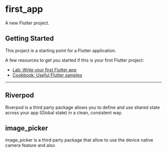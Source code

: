 # first_app

A new Flutter project.

## Getting Started

This project is a starting point for a Flutter application.

A few resources to get you started if this is your first Flutter project:

- [Lab: Write your first Flutter app](https://docs.flutter.dev/get-started/codelab)
- [Cookbook: Useful Flutter samples](https://docs.flutter.dev/cookbook)

-----
## Riverpod 
Riverpod is a third party package allows you to define and use shared state across your app (Global state) in a clean, consistent way.

## image_picker
image_picker is a third party package that allow to use the device native camera feature and also 
